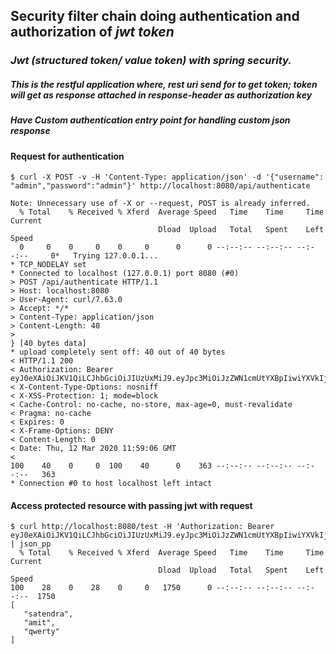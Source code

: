## Security filter chain doing authentication and authorization of *jwt token*
 
### _Jwt (structured token/ value token) with spring security._ 
##### This is the restful application where, rest uri send for to get token; token will get as response attached in response-header as authorization key
##### Have Custom  authentication entry point for handling custom json response


#### Request for authentication

~~~
$ curl -X POST -v -H 'Content-Type: application/json' -d '{"username": "admin","password":"admin"}' http://localhost:8080/api/authenticate

Note: Unnecessary use of -X or --request, POST is already inferred.
  % Total    % Received % Xferd  Average Speed   Time    Time     Time  Current
                                 Dload  Upload   Total   Spent    Left  Speed
  0     0    0     0    0     0      0      0 --:--:-- --:--:-- --:--:--     0*   Trying 127.0.0.1...
* TCP_NODELAY set
* Connected to localhost (127.0.0.1) port 8080 (#0)
> POST /api/authenticate HTTP/1.1
> Host: localhost:8080
> User-Agent: curl/7.63.0
> Accept: */*
> Content-Type: application/json
> Content-Length: 40
>
} [40 bytes data]
* upload completely sent off: 40 out of 40 bytes
< HTTP/1.1 200
< Authorization: Bearer eyJ0eXAiOiJKV1QiLCJhbGciOiJIUzUxMiJ9.eyJpc3MiOiJzZWN1cmUtYXBpIiwiYXVkIjoic2VjdXJlLWFwcCIsInN1YiI6ImFkbWluIiwiZXhwIjoxNTg0ODc4MzQ2LCJyb2wiOlsiUk9MRV9BRE1JTiJdfQ.0_zt_rljZO00y8ZO9GOZ0ZrmLPS_UXmGbmzsvxfQGcHbWTjLqC8uFlTyB_N7trMesRdZ4PV6_C57pWN_0ktw0w
< X-Content-Type-Options: nosniff
< X-XSS-Protection: 1; mode=block
< Cache-Control: no-cache, no-store, max-age=0, must-revalidate
< Pragma: no-cache
< Expires: 0
< X-Frame-Options: DENY
< Content-Length: 0
< Date: Thu, 12 Mar 2020 11:59:06 GMT
<
100    40    0     0  100    40      0    363 --:--:-- --:--:-- --:--:--   363
* Connection #0 to host localhost left intact

~~~

#### Access protected resource with passing jwt with request
~~~
$ curl http://localhost:8080/test -H 'Authorization: Bearer eyJ0eXAiOiJKV1QiLCJhbGciOiJIUzUxMiJ9.eyJpc3MiOiJzZWN1cmUtYXBpIiwiYXVkIjoic2VjdXJlLWFwcCIsInN1YiI6ImFkbWluIiwiZXhwIjoxNTg0ODc4MzQ2LCJyb2wiOlsiUk9MRV9BRE1JTiJdfQ.0_zt_rljZO00y8ZO9GOZ0ZrmLPS_UXmGbmzsvxfQGcHbWTjLqC8uFlTyB_N7trMesRdZ4PV6_C57pWN_0ktw0w' | json_pp
  % Total    % Received % Xferd  Average Speed   Time    Time     Time  Current
                                 Dload  Upload   Total   Spent    Left  Speed
100    28    0    28    0     0   1750      0 --:--:-- --:--:-- --:--:--  1750
[
   "satendra",
   "amit",
   "qwerty"
]
~~~

